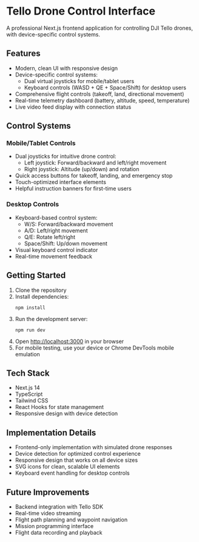 # Tello Drone Control Interface

A professional Next.js frontend application for controlling DJI Tello drones, with device-specific control systems.

## Features

- Modern, clean UI with responsive design
- Device-specific control systems:
  - Dual virtual joysticks for mobile/tablet users
  - Keyboard controls (WASD + QE + Space/Shift) for desktop users
- Comprehensive flight controls (takeoff, land, directional movement)
- Real-time telemetry dashboard (battery, altitude, speed, temperature)
- Live video feed display with connection status

## Control Systems

### Mobile/Tablet Controls
- Dual joysticks for intuitive drone control:
  - Left joystick: Forward/backward and left/right movement
  - Right joystick: Altitude (up/down) and rotation
- Quick access buttons for takeoff, landing, and emergency stop
- Touch-optimized interface elements
- Helpful instruction banners for first-time users

### Desktop Controls
- Keyboard-based control system:
  - W/S: Forward/backward movement
  - A/D: Left/right movement
  - Q/E: Rotate left/right
  - Space/Shift: Up/down movement
- Visual keyboard control indicator
- Real-time movement feedback

## Getting Started

1. Clone the repository
2. Install dependencies:
   ```
   npm install
   ```
3. Run the development server:
   ```
   npm run dev
   ```
4. Open [http://localhost:3000](http://localhost:3000) in your browser
5. For mobile testing, use your device or Chrome DevTools mobile emulation

## Tech Stack

- Next.js 14
- TypeScript
- Tailwind CSS
- React Hooks for state management
- Responsive design with device detection

## Implementation Details

- Frontend-only implementation with simulated drone responses
- Device detection for optimized control experience
- Responsive design that works on all device sizes
- SVG icons for clean, scalable UI elements
- Keyboard event handling for desktop controls

## Future Improvements

- Backend integration with Tello SDK
- Real-time video streaming
- Flight path planning and waypoint navigation
- Mission programming interface
- Flight data recording and playback
